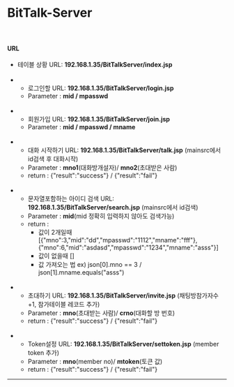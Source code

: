 # BitTalk-Server
<br>
<h4>URL</h4>
<ul>
  <li>테이블 상황 URL: <b>192.168.1.35/BitTalkServer/index.jsp</b><br> </li><br>
  <li>
    <ul>
      <li>로그인할 URL: <b>192.168.1.35/BitTalkServer/login.jsp</b></li>
      <li>Parameter : <b>mid / mpasswd</b></li>
    </ul>
  </li><br>
  <li>
    <ul>
      <li>회원가입 URL: <b>192.168.1.35/BitTalkServer/join.jsp</b></li>
      <li>Parameter : <b>mid / mpasswd / mname</b></li>
    </ul>
  </li><br>
  <li>
    <ul>
      <li>대화 시작하기 URL: <b>192.168.1.35/BitTalkServer/talk.jsp</b> (mainsrc에서 id검색 후 대화시작)</li>
      <li>Parameter : <b>mno1</b>(대화방개설자)/ <b>mno2</b>(초대받은 사람)</li>
      <li>return : {"result":"success"} / {"result":"fail"}</li>
    </ul>
  </li><br>
  <li>
    <ul>
      <li>문자열포함하는 아이디 검색 URL: <b>192.168.1.35/BitTalkServer/search.jsp</b> (mainsrc에서 id검색)</li>
      <li>Parameter : <b>mid</b>(mid 정확히 입력하지 않아도 검색가능)</li>
      <li>return : 
        <ul>
          <li>값이 2개일때 [{"mno":3,"mid":"dd","mpasswd":"1112","mname":"fff"},{"mno":6,"mid":"asdasd","mpasswd":"1234","mname":"asss"}]</li>
          <li>값이 없을때 []</li>
          <li>값 가져오는 법 ex) json[0].mno == 3 / json[1].mname.equals("asss")</li>
        </ul>
      </li>
    </ul>
  </li><br>
  <li>
    <ul>
      <li>초대하기 URL: <b>192.168.1.35/BitTalkServer/invite.jsp</b> (채팅방참가자수 +1, 참가테이블 레코드 추가)</li>
      <li>Parameter : <b>mno</b>(초대받는 사람)/ <b>crno</b>(대화할 방 번호)</li>
      <li>return : {"result":"success"} / {"result":"fail"}</li>
    </ul>
  </li><br>
  <li>
    <ul>
      <li>Token설정 URL: <b>192.168.1.35/BitTalkServer/settoken.jsp</b> (member token 추가)</li>
      <li>Parameter : <b>mno</b>(member no)/ <b>mtoken</b>(토큰 값)</li>
      <li>return : {"result":"success"} / {"result":"fail"}</li>
    </ul>
  </li>
</ul>
<hr>
